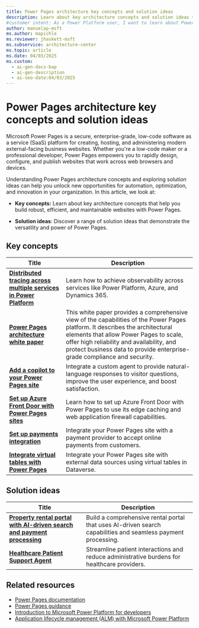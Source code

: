 ```yaml
---
title: Power Pages architecture key concepts and solution ideas
description: Learn about key architecture concepts and solution ideas to build secure, efficient, and scalable Power Pages websites with low-code tools.
#customer intent: As a Power Platform user, I want to learn about Power Pages key concepts and solution ideas so that I can build secure and efficient websites.
author: manuelap-msft
ms.author: mapichle
ms.reviewer: jhaskett-msft
ms.subservice: architecture-center
ms.topic: article
ms.date: 04/03/2025
ms.custom:
  - ai-gen-docs-bap
  - ai-gen-description
  - ai-seo-date:04/03/2025
---
```


# Power Pages architecture key concepts and solution ideas

Microsoft Power Pages is a secure, enterprise-grade, low-code software as a service (SaaS) platform for creating, hosting, and administering modern external-facing business websites. Whether you're a low-code maker or a professional developer, Power Pages empowers you to rapidly design, configure, and publish websites that work across web browsers and devices.

Understanding Power Pages architecture concepts and exploring solution ideas can help you unlock new opportunities for automation, optimization, and innovation in your organization. In this article, we look at:

- **Key concepts:** Learn about key architecture concepts that help you build robust, efficient, and maintainable websites with Power Pages.

- **Solution ideas**: Discover a range of solution ideas that demonstrate the versatility and power of Power Pages.

## Key concepts

| Title | Description |
| --- | --- |
| [**Distributed tracing across multiple services in Power Platform**](../key-concepts/distributed-tracing.md) | Learn how to achieve observability across services like Power Platform, Azure, and Dynamics 365. |
| [**Power Pages architecture white paper**](/power-pages/guidance/white-papers/architecture) | This white paper provides a comprehensive view of the capabilities of the Power Pages platform. It describes the architectural elements that allow Power Pages to scale, offer high reliability and availability, and protect business data to provide enterprise-grade compliance and security. |
| [**Add a copilot to your Power Pages site**](/power-pages/getting-started/enable-chatbot) | Integrate a custom agent to provide natural-language responses to visitor questions, improve the user experience, and boost satisfaction. |
| [**Set up Azure Front Door with Power Pages sites**](/power-pages/configure/azure-front-door) | Learn how to set up Azure Front Door with Power Pages to use its edge caching and web application firewall capabilities. |
| [**Set up payments integration**](/power-pages/admin/set-up-payments-integration) | Integrate your Power Pages site with a payment provider to accept online payments from customers. |
| [**Integrate virtual tables with Power Pages**](/power-pages/configure/virtual-tables) | Integrate your Power Pages site with external data sources using virtual tables in Dataverse. |

## Solution ideas

| Title | Description |
| --- | --- |
| [**Property rental portal with AI-driven search and payment processing**](../solution-ideas/agent-rental-portal.md) | Build a comprehensive rental portal that uses AI-driven search capabilities and seamless payment processing. |
| [**Healthcare Patient Support Agent**](../solution-ideas/agent-healthcare-patient-support.md) | Streamline patient interactions and reduce administrative burdens for healthcare providers. |

## Related resources

- [Power Pages documentation](/power-pages/)
- [Power Pages guidance](/power-pages/guidance/)
- [Introduction to Microsoft Power Platform for developers](/power-platform/developer/get-started)
- [Application lifecycle management (ALM) with Microsoft Power Platform](/power-platform/alm/)
